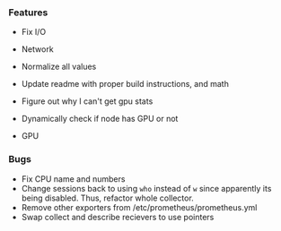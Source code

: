 ### Features
- Fix I/O
- Network
- Normalize all values
- Update readme with proper build instructions, and math

- Figure out why I can't get gpu stats
- Dynamically check if node has GPU or not
- GPU

### Bugs
- Fix CPU name and numbers
- Change sessions back to using `who` instead of `w` since apparently its being disabled. Thus, refactor whole collector.
- Remove other exporters from /etc/prometheus/prometheus.yml
- Swap collect and describe recievers to use pointers